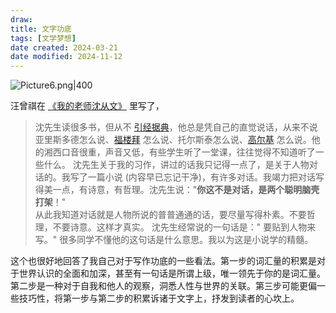 ```yaml
---
draw:
title: 文字功底
tags: [文学梦想]
date created: 2024-03-21
date modified: 2024-11-12
---
```


![Picture6.png|400](https://imagehosting4picgo.oss-cn-beijing.aliyuncs.com/imagehosting/Picture6.png?x-oss-process=image/resize,l_300)

<!-- more -->

汪曾祺在 [《我的老师沈从文》](https://www.zhihu.com/search?q=%E3%80%8A%E6%88%91%E7%9A%84%E8%80%81%E5%B8%88%E6%B2%88%E4%BB%8E%E6%96%87%E3%80%8B&search_source=Entity&hybrid_search_source=Entity&hybrid_search_extra=%7B%22sourceType%22%3A%22answer%22%2C%22sourceId%22%3A3438287251%7D) 里写了，

> 沈先生读很多书，但从不 [引经据典](https://www.zhihu.com/search?q=%E5%BC%95%E7%BB%8F%E6%8D%AE%E5%85%B8&search_source=Entity&hybrid_search_source=Entity&hybrid_search_extra=%7B%22sourceType%22%3A%22answer%22%2C%22sourceId%22%3A3438287251%7D)，他总是凭自己的直觉说话，从来不说亚里斯多德怎么说、[福楼拜](https://www.zhihu.com/search?q=%E7%A6%8F%E6%A5%BC%E6%8B%9C&search_source=Entity&hybrid_search_source=Entity&hybrid_search_extra=%7B%22sourceType%22%3A%22answer%22%2C%22sourceId%22%3A3438287251%7D) 怎么说、托尔斯泰怎么说、[高尔基](https://www.zhihu.com/search?q=%E9%AB%98%E5%B0%94%E5%9F%BA&search_source=Entity&hybrid_search_source=Entity&hybrid_search_extra=%7B%22sourceType%22%3A%22answer%22%2C%22sourceId%22%3A3438287251%7D) 怎么说。他的湘西口音很重，声音又低，有些学生听了一堂课，往往觉得不知道听了一些什么。
> 沈先生关于我的习作，讲过的话我只记得一点了，是关于人物对话的。我写了一篇小说 (内容早已忘记干净)，有许多对话。我竭力把对话写得美一点，有诗意，有哲理。沈先生说："**你这不是对话，是两个聪明脑壳打架**！"  
> 从此我知道对话就是人物所说的普普通通的话，要尽量写得朴素。不要哲理，不要诗意。这样才真实。
> 沈先生经常说的一句话是：" 要贴到人物来写。" 很多同学不懂他的这句话是什么意思。我以为这是小说学的精髓。

  这个也很好地回答了我自己对于写作功底的一些看法。第一步的词汇量的积累是对于世界认识的全面和加深，甚至有一句话是所谓上级，唯一领先于你的是词汇量。第二步是一种对于自我和他人的观察，洞悉人性与世界的关联。第三步可能更偏一些技巧性，将第一步与第二步的积累诉诸于文字上，抒发到读者的心坎上。

